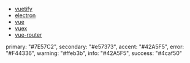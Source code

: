 * [vuetify](https://vuetifyjs.com/zh-Hans/)
* [electron](https://electronjs.org/)
* [vue](https://cn.vuejs.org/)
* [vuex](https://vuex.vuejs.org/zh-cn/)
* [vue-router](https://router.vuejs.org/zh-cn/)

primary: "#7E57C2",
secondary: "#e57373",
accent: "#42A5F5",
error: "#F44336",
warning: "#ffeb3b",
info: "#42A5F5",
success: "#4caf50"